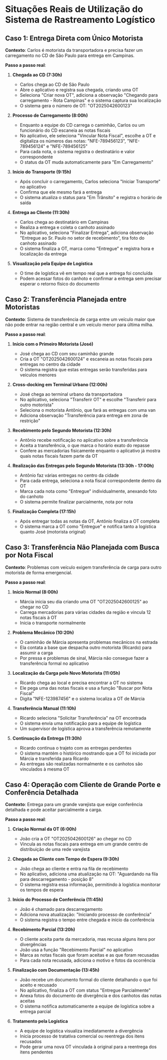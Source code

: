 # Situações Reais de Utilização do Sistema de Rastreamento Logístico

## Caso 1: Entrega Direta com Único Motorista

**Contexto**: Carlos é motorista da transportadora e precisa fazer um carregamento no CD de São Paulo para entrega em Campinas.

**Passo a passo real**:

1. **Chegada ao CD (7:30h)**
   - Carlos chega ao CD de São Paulo
   - Abre o aplicativo e registra sua chegada, criando uma OT
   - Seleciona "Criar nova OT", adiciona a observação "Chegando para carregamento - Rota Campinas" e o sistema captura sua localização
   - O sistema gera o número de OT: "OT2025042600123"

2. **Processo de Carregamento (8:00h)**
   - Enquanto a equipe do CD carrega o caminhão, Carlos ou um funcionário do CD escaneia as notas fiscais
   - No aplicativo, ele seleciona "Vincular Nota Fiscal", escolhe a OT e digitaliza os números das notas: "NFE-789456123", "NFE-789456124" e "NFE-789456125"
   - Para cada nota, o sistema registra o destinatário e valor correspondente
   - O status da OT muda automaticamente para "Em Carregamento"

3. **Início do Transporte (9:15h)**
   - Após concluir o carregamento, Carlos seleciona "Iniciar Transporte" no aplicativo
   - Confirma que ele mesmo fará a entrega
   - O sistema atualiza o status para "Em Trânsito" e registra o horário de saída

4. **Entrega ao Cliente (11:30h)**
   - Carlos chega ao destinatário em Campinas
   - Realiza a entrega e coleta o canhoto assinado
   - No aplicativo, seleciona "Finalizar Entrega", adiciona observação "Entregue ao Sr. Paulo no setor de recebimento", tira foto do canhoto assinado
   - O sistema finaliza a OT, marca como "Entregue" e registra hora e localização da entrega

5. **Visualização pela Equipe de Logística**
   - O time de logística vê em tempo real que a entrega foi concluída
   - Podem acessar fotos do canhoto e confirmar a entrega sem precisar esperar o retorno físico do documento

## Caso 2: Transferência Planejada entre Motoristas

**Contexto**: Sistema de transferência de carga entre um veículo maior que não pode entrar na região central e um veículo menor para última milha.

**Passo a passo real**:

1. **Início com o Primeiro Motorista (José)**
   - José chega ao CD com seu caminhão grande
   - Cria a OT "OT2025042600124" e escaneia as notas fiscais para entregas no centro da cidade
   - O sistema registra que estas entregas serão transferidas para veículos menores

2. **Cross-docking em Terminal Urbano (12:00h)**
   - José chega ao terminal urbano da transportadora
   - No aplicativo, seleciona "Transferir OT" e escolhe "Transferir para outro motorista"
   - Seleciona o motorista Antônio, que fará as entregas com uma van
   - Adiciona observação "Transferência para entrega em zona de restrição"

3. **Recebimento pelo Segundo Motorista (12:30h)**
   - Antônio recebe notificação no aplicativo sobre a transferência
   - Aceita a transferência, o que marca o horário exato do repasse
   - Confere as mercadorias fisicamente enquanto o aplicativo já mostra quais notas fiscais fazem parte da OT

4. **Realização das Entregas pelo Segundo Motorista (13:30h - 17:00h)**
   - Antônio faz várias entregas no centro da cidade
   - Para cada entrega, seleciona a nota fiscal correspondente dentro da OT
   - Marca cada nota como "Entregue" individualmente, anexando foto do canhoto
   - O sistema permite finalizar parcialmente, nota por nota

5. **Finalização Completa (17:15h)**
   - Após entregar todas as notas da OT, Antônio finaliza a OT completa
   - O sistema marca a OT como "Entregue" e notifica tanto a logística quanto José (motorista original)

## Caso 3: Transferência Não Planejada com Busca por Nota Fiscal

**Contexto**: Problemas com veículo exigem transferência de carga para outro motorista de forma emergencial.

**Passo a passo real**:

1. **Início Normal (8:00h)**
   - Márcia inicia seu dia criando uma OT "OT2025042600125" ao chegar no CD
   - Carrega mercadorias para várias cidades da região e vincula 12 notas fiscais à OT
   - Inicia o transporte normalmente

2. **Problema Mecânico (10:20h)**
   - O caminhão de Márcia apresenta problemas mecânicos na estrada
   - Ela contata a base que despacha outro motorista (Ricardo) para assumir a carga
   - Por pressa e problemas de sinal, Márcia não consegue fazer a transferência formal no aplicativo

3. **Localização da Carga pelo Novo Motorista (11:05h)**
   - Ricardo chega ao local e precisa encontrar a OT no sistema
   - Ele pega uma das notas fiscais e usa a função "Buscar por Nota Fiscal"
   - Digita "NFE-123987456" e o sistema localiza a OT de Márcia

4. **Transferência Manual (11:10h)**
   - Ricardo seleciona "Solicitar Transferência" na OT encontrada
   - O sistema envia uma notificação para a equipe de logística
   - Um supervisor de logística aprova a transferência remotamente

5. **Continuação da Entrega (11:30h)**
   - Ricardo continua o trajeto com as entregas pendentes
   - O sistema mantém o histórico mostrando que a OT foi iniciada por Márcia e transferida para Ricardo
   - As entregas são realizadas normalmente e os canhotos são vinculados à mesma OT

## Caso 4: Operação com Cliente de Grande Porte e Conferência Detalhada

**Contexto**: Entrega para um grande varejista que exige conferência detalhada e pode aceitar parcialmente a carga.

**Passo a passo real**:

1. **Criação Normal da OT (6:00h)**
   - João cria a OT "OT2025042600126" ao chegar no CD
   - Vincula as notas fiscais para entrega em um grande centro de distribuição de uma rede varejista

2. **Chegada ao Cliente com Tempo de Espera (9:30h)**
   - João chega ao cliente e entra na fila de recebimento
   - No aplicativo, adiciona uma atualização na OT: "Aguardando na fila para descarregamento - posição 8"
   - O sistema registra essa informação, permitindo à logística monitorar os tempos de espera

3. **Início do Processo de Conferência (11:45h)**
   - João é chamado para descarregamento
   - Adiciona nova atualização: "Iniciando processo de conferência"
   - O sistema registra o tempo entre chegada e início da conferência

4. **Recebimento Parcial (13:20h)**
   - O cliente aceita parte da mercadoria, mas recusa alguns itens por divergências
   - João usa a função "Recebimento Parcial" no aplicativo
   - Marca as notas fiscais que foram aceitas e as que foram recusadas
   - Para cada nota recusada, adiciona o motivo e fotos da ocorrência

5. **Finalização com Documentação (13:45h)**
   - João recebe um documento formal do cliente detalhando o que foi aceito e recusado
   - No aplicativo, finaliza a OT com status "Entregue Parcialmente"
   - Anexa fotos do documento de divergência e dos canhotos das notas aceitas
   - O sistema notifica automaticamente a equipe de logística sobre a entrega parcial

6. **Tratamento pela Logística**
   - A equipe de logística visualiza imediatamente a divergência
   - Inicia processo de tratativa comercial ou reentrega dos itens recusados
   - Pode gerar uma nova OT vinculada à original para a reentrega dos itens pendentes

